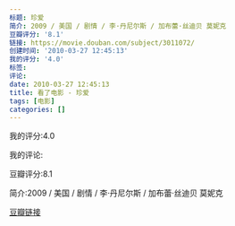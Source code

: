 ```yaml
---
标题: 珍爱
简介: 2009 / 美国 / 剧情 / 李·丹尼尔斯 / 加布蕾·丝迪贝 莫妮克
豆瓣评分: '8.1'
链接: https://movie.douban.com/subject/3011072/
创建时间: '2010-03-27 12:45:13'
我的评分: '4.0'
标签:
评论:
date: 2010-03-27 12:45:13
title: 看了电影 - 珍爱
tags: [电影]
categories: []
---
```


我的评分:4.0

我的评论:

豆瓣评分:8.1

简介:2009 / 美国 / 剧情 / 李·丹尼尔斯 / 加布蕾·丝迪贝 莫妮克

[豆瓣链接](https://movie.douban.com/subject/3011072/)

